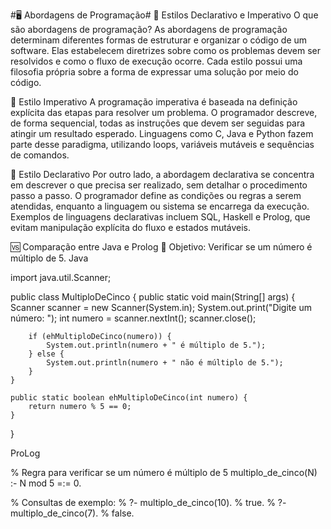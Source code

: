   #🖥️ Abordagens de Programação#
🎯 Estilos Declarativo e Imperativo
O que são abordagens de programação?
As abordagens de programação determinam diferentes formas de estruturar e organizar o código de um software. Elas estabelecem diretrizes sobre como os problemas devem ser resolvidos e como o fluxo de execução ocorre. Cada estilo possui uma filosofia própria sobre a forma de expressar uma solução por meio do código.

🔷 Estilo Imperativo
A programação imperativa é baseada na definição explícita das etapas para resolver um problema. O programador descreve, de forma sequencial, todas as instruções que devem ser seguidas para atingir um resultado esperado. Linguagens como C, Java e Python fazem parte desse paradigma, utilizando loops, variáveis mutáveis e sequências de comandos.

🔶 Estilo Declarativo
Por outro lado, a abordagem declarativa se concentra em descrever o que precisa ser realizado, sem detalhar o procedimento passo a passo. O programador define as condições ou regras a serem atendidas, enquanto a linguagem ou sistema se encarrega da execução. Exemplos de linguagens declarativas incluem SQL, Haskell e Prolog, que evitam manipulação explícita do fluxo e estados mutáveis.

🆚 Comparação entre Java e Prolog
🏁 Objetivo: Verificar se um número é múltiplo de 5.
Java

import java.util.Scanner;

public class MultiploDeCinco {
    public static void main(String[] args) {
        Scanner scanner = new Scanner(System.in);
        System.out.print("Digite um número: ");
        int numero = scanner.nextInt();
        scanner.close();

        if (ehMultiploDeCinco(numero)) {
            System.out.println(numero + " é múltiplo de 5.");
        } else {
            System.out.println(numero + " não é múltiplo de 5.");
        }
    }

    public static boolean ehMultiploDeCinco(int numero) {
        return numero % 5 == 0;
    }
}

ProLog

% Regra para verificar se um número é múltiplo de 5
multiplo_de_cinco(N) :- 
    N mod 5 =:= 0.

% Consultas de exemplo:
% ?- multiplo_de_cinco(10).
% true.
% ?- multiplo_de_cinco(7).
% false.
